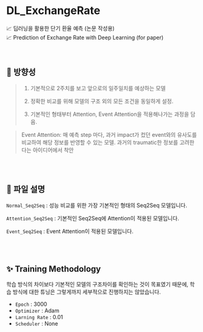 # DL_ExchangeRate
📈 딥러닝을 활용한 단기 환율 예측 (논문 작성용)  
📈 Prediction of Exchange Rate with Deep Learning (for paper) 

<br>

## 🚩 방향성
> 1. 기본적으로 2주치를 보고 앞으로의 일주일치를 예상하는 모델
>
> 2. 정확한 비교를 위해 모델의 구조 외의 모든 조건을 동일하게 설정.
> 
> 3. 기본적인 형태부터 Attention, Event Attention을 적용해나가는 과정을 담음.

> Event Attention: 매 예측 step 마다, 과거 impact가 컸던 event와의 유사도를 비교하여 해당 정보를 반영할 수 있는 모델.
> 과거의 traumatic한 정보를 고려한다는 아이디어에서 착안

<br>

<br>

## 📃 파일 설명
`Normal_Seq2Seq` : 성능 비교를 위한 가장 기본적인 형태의 Seq2Seq 모델입니다. 

`Attention_Seq2Seq` : 기본적인 Seq2Seq에 Attention이 적용된 모델입니다.  

`Event_Seq2Seq` : Event Attention이 적용된 모델입니다.  


<br>

<br>


## ✨ Training Methodology
학습 방식의 차이보다 기본적인 모델의 구조차이를 확인하는 것이 목표였기 때문에, 학습 방식에 대한 튜닝은 그렇게까지 세부적으로 진행하지는 않았습니다.
- `Epoch` : 3000
- `Optimizer` : Adam
- `Larning Rate` : 0.01 
- `Scheduler` : None